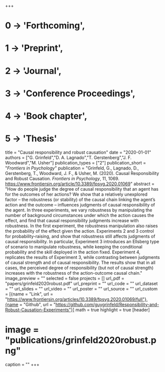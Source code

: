 +++
# 0 -> 'Forthcoming',
# 1 -> 'Preprint',
# 2 -> 'Journal',
# 3 -> 'Conference Proceedings',
# 4 -> 'Book chapter',
# 5 -> 'Thesis'

title = "Causal responsibility and robust causation"
date = "2020-01-01"
authors = ["G. Grinfeld","D. A. Lagnado","T. Gerstenberg","J. F. Woodward","M. Usher"]
publication_types = ["2"]
publication_short = "_Frontiers in Psychology_"
publication = "Grinfeld, G., Lagnado, D., Gerstenberg, T., Woodward, J. F., & Usher, M. (2020). Causal Responsibility and Robust Causation. _Frontiers in Psychology_, 11, 1069. https://www.frontiersin.org/article/10.3389/fpsyg.2020.01069"
abstract = "How do people judge the degree of causal responsibility that an agent has for the outcomes of her actions? We show that a relatively unexplored factor – the robustness (or stability) of the causal chain linking the agent’s action and the outcome – influences judgments of causal responsibility of the agent. In three experiments, we vary robustness by manipulating the number of background circumstances under which the action causes the effect, and find that causal responsibility judgments increase with robustness. In the first experiment, the robustness manipulation also raises the probability of the effect given the action. Experiments 2 and 3 control for probability-raising, and show that robustness still affects judgments of causal responsibility. In particular, Experiment 3 introduces an Ellsberg type of scenario to manipulate robustness, while keeping the conditional probability and the skill deployed in the action fixed. Experiment 4, replicates the results of Experiment 3, while contrasting between judgments of causal strength and of causal responsibility. The results show that in all cases, the perceived degree of responsibility (but not of causal strength) increases with the robustness of the action-outcome causal chain."
image_preview = ""
selected = false
projects = []
url_pdf = "papers/grinfeld2020robust.pdf"
url_preprint = ""
url_code = ""
url_dataset = ""
url_slides = ""
url_video = ""
url_poster = ""
url_source = ""
url_custom = [{name = "Link", url = "https://www.frontiersin.org/articles/10.3389/fpsyg.2020.01069/full"},{name = "Github", url = "https://github.com/guygrinfeld/Responsibility-and-Robust-Causation-Experiments"}]
math = true
highlight = true
[header]
# image = "publications/grinfeld2020robust.png"
caption = ""
+++
